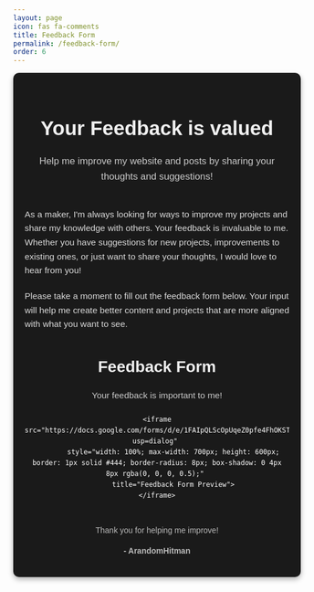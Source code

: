 ```yaml
---
layout: page
icon: fas fa-comments
title: Feedback Form
permalink: /feedback-form/
order: 6
---
```


<section style="font-family: Arial, sans-serif; line-height: 1.6; color: #fff; max-width: 800px; margin: 0 auto; padding: 20px; background-color: #1a1a1a; border-radius: 10px; box-shadow: 0 4px 10px rgba(0, 0, 0, 0.3);">
  <header style="text-align: center; margin-bottom: 40px;">
    <h1 style="font-size: 2.5em; color: #f0f0f0; margin-bottom: 10px;">Your Feedback is valued</h1>
    <p style="font-size: 1.2em; color: #ccc;">Help me improve my website and posts by sharing your thoughts and suggestions!</p>
  </header>

  <p style="font-size: 1.1em; margin-bottom: 20px; color: #ddd;">
    As a maker, I'm always looking for ways to improve my projects and share my knowledge with others. Your feedback is invaluable to me. Whether you have suggestions for new projects, improvements to existing ones, or just want to share your thoughts, I would love to hear from you!
  </p>

  <p style="font-size: 1.1em; margin-bottom: 40px; color: #ddd;">
    Please take a moment to fill out the feedback form below. Your input will help me create better content and projects that are more aligned with what you want to see.
  </p>

  <div style="text-align: center; margin: 40px 0;">
    <h2 style="font-size: 2em; color: #f0f0f0; margin-bottom: 10px;">Feedback Form</h2>
    <p style="font-size: 1.1em; color: #ccc; margin-bottom: 20px;">Your feedback is important to me!</p>

    <iframe src="https://docs.google.com/forms/d/e/1FAIpQLScOpUqeZ0pfe4FhOKSTqto2latB_btb2Kz0dTqz6G5S5rCFCw/viewform?usp=dialog" 
            style="width: 100%; max-width: 700px; height: 600px; border: 1px solid #444; border-radius: 8px; box-shadow: 0 4px 8px rgba(0, 0, 0, 0.5);" 
            title="Feedback Form Preview">
    </iframe>
  </div>

  <footer style="text-align: center; margin-top: 40px; font-size: 1em; color: #bbb;">
    <p>Thank you for helping me improve!</p>
    <p><strong>- ArandomHitman</strong></p>
  </footer>
</section>

